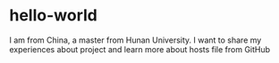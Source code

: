 # hello-world
I am from China, a master from Hunan University. I want to share my experiences about project and learn more about hosts file from GitHub
